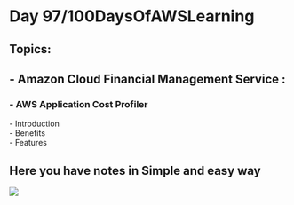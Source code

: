<h1>Day 97/100DaysOfAWSLearning</h1>


<h2>Topics:</h2>


<h2> - Amazon Cloud Financial Management Service : </h2>
  <h3> - AWS Application Cost Profiler </h3>
          - Introduction <br>
          - Benefits <br>
          - Features <br>
         
       
   <h2> Here you have notes in Simple and easy way </h2>
   
   <img src = "https://github.com/thetechgirlgita/100-days-of-aws-learning/blob/master/Images/Day96/96_1.jpg?raw=true">
  
  
 
